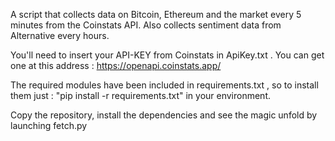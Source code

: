 A script that collects data on Bitcoin, Ethereum and the market every 5 minutes from the Coinstats API. Also collects sentiment data from Alternative every hours.

You'll need to insert your API-KEY from Coinstats in ApiKey.txt . You can get one at this address :  https://openapi.coinstats.app/

The required modules have been included in requirements.txt , so to install them just :
"pip install -r requirements.txt" in your environment.

Copy the repository, install the dependencies and see the magic unfold by launching fetch.py
